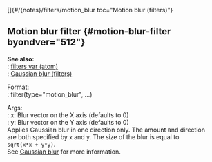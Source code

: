 []{#/{notes}/filters/motion_blur toc="Motion blur (filters)"}    
## Motion blur filter {#motion-blur-filter byondver="512"}    
**See also:**    
:   [filters var (atom)](/ref/atom/var/filters/filters.md)    
:   [Gaussian blur (filters)](/ref/%7Bnotes%7D/filters/blur/blur.md)    
<!-- -->    
Format:    
:   filter(type=\"motion_blur\", \...)    
<!-- -->    
Args:    
:   x: Blur vector on the X axis (defaults to 0)    
:   y: Blur vector on the Y axis (defaults to 0)    
Applies Gaussian blur in one direction only. The amount and direction    
are both specified by `x` and `y`. The size of the blur is equal to    
`sqrt(x*x + y*y)`.    
See [Gaussian blur](/ref/%7Bnotes%7D/filters/blur/blur.md) for more information.  
